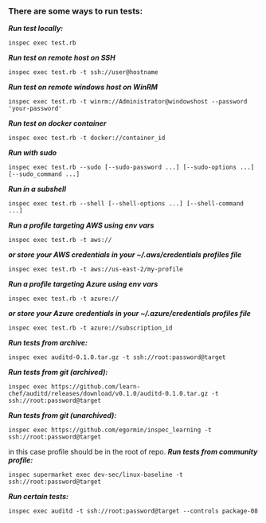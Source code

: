 ### There are some ways to run tests:
***Run test locally:***
```
inspec exec test.rb
```
***Run test on remote host on SSH***
```
inspec exec test.rb -t ssh://user@hostname
```
***Run test on remote windows host on WinRM***
```
inspec exec test.rb -t winrm://Administrator@windowshost --password 'your-password'
```
***Run test on docker container***
```
inspec exec test.rb -t docker://container_id
```
***Run with sudo***
```
inspec exec test.rb --sudo [--sudo-password ...] [--sudo-options ...] [--sudo_command ...]
```
***Run in a subshell***
```
inspec exec test.rb --shell [--shell-options ...] [--shell-command ...]
```
***Run a profile targeting AWS using env vars***
```
inspec exec test.rb -t aws://
```
***or store your AWS credentials in your ~/.aws/credentials profiles file***
```
inspec exec test.rb -t aws://us-east-2/my-profile
```
***Run a profile targeting Azure using env vars***
```
inspec exec test.rb -t azure://
```
***or store your Azure credentials in your ~/.azure/credentials profiles file***
```
inspec exec test.rb -t azure://subscription_id
```
***Run tests from archive:***
```
inspec exec auditd-0.1.0.tar.gz -t ssh://root:password@target
```
***Run tests from git (archived):***
```
inspec exec https://github.com/learn-chef/auditd/releases/download/v0.1.0/auditd-0.1.0.tar.gz -t ssh://root:password@target
```
***Run tests from git (unarchived):***
```
inspec exec https://github.com/egormin/inspec_learning -t ssh://root:password@target
```
in this case profile should be in the root of repo.
***Run tests from community profile:***
```
inspec supermarket exec dev-sec/linux-baseline -t ssh://root:password@target
```
***Run certain tests:***
```
inspec exec auditd -t ssh://root:password@target --controls package-08
```
